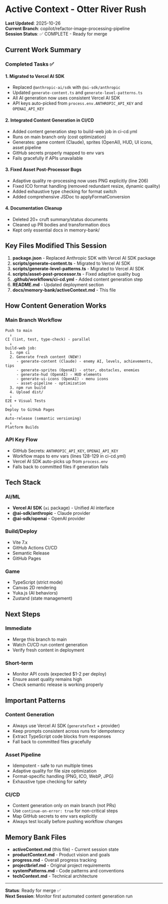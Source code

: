 # Active Context - Otter River Rush

**Last Updated**: 2025-10-26  
**Current Branch**: copilot/refactor-image-processing-pipeline  
**Session Status**: ✅ COMPLETE - Ready for merge

## Current Work Summary

### Completed Tasks ✅

#### 1. Migrated to Vercel AI SDK
- Replaced `@anthropic-ai/sdk` with `@ai-sdk/anthropic`
- Updated `generate-content.ts` and `generate-level-patterns.ts`
- All AI generation now uses consistent Vercel AI SDK
- API keys auto-picked from `process.env.ANTHROPIC_API_KEY` and `OPENAI_API_KEY`

#### 2. Integrated Content Generation in CI/CD
- Added content generation step to build-web job in ci-cd.yml
- Runs on main branch only (cost optimization)
- Generates: game content (Claude), sprites (OpenAI), HUD, UI icons, asset pipeline
- GitHub secrets properly mapped to env vars
- Fails gracefully if APIs unavailable

#### 3. Fixed Asset Post-Processor Bugs
- Adaptive quality re-processing now uses PNG explicitly (line 206)
- Fixed ICO format handling (removed redundant resize, dynamic quality)
- Added exhaustive type checking for format switch
- Added comprehensive JSDoc to applyFormatConversion

#### 4. Documentation Cleanup
- Deleted 20+ cruft summary/status documents
- Cleaned up PR bodies and transformation docs
- Kept only essential docs in memory-bank/

## Key Files Modified This Session

1. **package.json** - Replaced Anthropic SDK with Vercel AI SDK package
2. **scripts/generate-content.ts** - Migrated to Vercel AI SDK
3. **scripts/generate-level-patterns.ts** - Migrated to Vercel AI SDK
4. **scripts/asset-post-processor.ts** - Fixed adaptive quality bug
5. **.github/workflows/ci-cd.yml** - Added content generation step
6. **README.md** - Updated deployment section
7. **docs/memory-bank/activeContext.md** - This file

## How Content Generation Works

### Main Branch Workflow
```
Push to main
  ↓
CI (lint, test, type-check) - parallel
  ↓
build-web job:
  1. npm ci
  2. Generate fresh content (NEW!)
     - generate-content (Claude) - enemy AI, levels, achievements, tips
     - generate-sprites (OpenAI) - otter, obstacles, enemies
     - generate-hud (OpenAI) - HUD elements
     - generate-ui-icons (OpenAI) - menu icons
     - asset-pipeline - optimization
  3. npm run build
  4. Upload dist/
  ↓
E2E + Visual Tests
  ↓
Deploy to GitHub Pages
  ↓
Auto-release (semantic versioning)
  ↓
Platform Builds
```

### API Key Flow
- GitHub Secrets: `ANTHROPIC_API_KEY`, `OPENAI_API_KEY`
- Workflow maps to env vars (lines 128-129 in ci-cd.yml)
- Vercel AI SDK auto-picks up from `process.env`
- Falls back to committed files if generation fails

## Tech Stack

### AI/ML
- **Vercel AI SDK** (`ai` package) - Unified AI interface
- **@ai-sdk/anthropic** - Claude provider
- **@ai-sdk/openai** - OpenAI provider

### Build/Deploy
- Vite 7.x
- GitHub Actions CI/CD
- Semantic Release
- GitHub Pages

### Game
- TypeScript (strict mode)
- Canvas 2D rendering
- Yuka.js (AI behaviors)
- Zustand (state management)

## Next Steps

### Immediate
- Merge this branch to main
- Watch CI/CD run content generation
- Verify fresh content in deployment

### Short-term
- Monitor API costs (expected $1-2 per deploy)
- Ensure asset quality remains high
- Check semantic release is working properly

## Important Patterns

### Content Generation
- Always use Vercel AI SDK (`generateText` + provider)
- Keep prompts consistent across runs for idempotency
- Extract TypeScript code blocks from responses
- Fall back to committed files gracefully

### Asset Pipeline
- Idempotent - safe to run multiple times
- Adaptive quality for file size optimization
- Format-specific handling (PNG, ICO, WebP, JPG)
- Exhaustive type checking for safety

### CI/CD
- Content generation only on main branch (not PRs)
- Use `continue-on-error: true` for non-critical steps
- Map GitHub secrets to env vars explicitly
- Always test locally before pushing workflow changes

## Memory Bank Files

- **activeContext.md** (this file) - Current session state
- **productContext.md** - Product vision and goals
- **progress.md** - Overall progress tracking
- **projectbrief.md** - Original project requirements
- **systemPatterns.md** - Code patterns and conventions
- **techContext.md** - Technical architecture

---

**Status**: Ready for merge ✅  
**Next Session**: Monitor first automated content generation run
